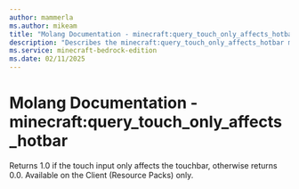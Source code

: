 ```yaml
---
author: mammerla
ms.author: mikeam
title: "Molang Documentation - minecraft:query_touch_only_affects_hotbar"
description: "Describes the minecraft:query_touch_only_affects_hotbar molang"
ms.service: minecraft-bedrock-edition
ms.date: 02/11/2025 
---
```


# Molang Documentation - minecraft:query_touch_only_affects_hotbar

Returns 1.0 if the touch input only affects the touchbar, otherwise returns 0.0. Available on the Client (Resource Packs) only.
